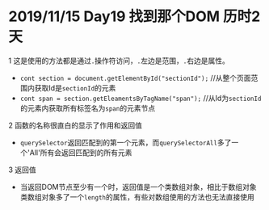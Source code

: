 # 2019/11/15 Day19 找到那个DOM 历时2天
1 这是使用的方法都是通过`.`操作符访问，`.`左边是范围，`.`右边是属性。
  * `cont section = document.getElementById("sectionId");` //从整个页面范围内获取Id是`sectionId`的元素
  * `cont span = section.getEleamentsByTagName("span");` //从Id为`sectionId`的元素内获取所有标签名为`span`的元素节点  
  
2 函数的名称很直白的显示了作用和返回值
  * `querySelector`返回匹配到的第一个元素，而`querySelectorAll`多了一个'All'所有会返回匹配到的所有元素
  
3 返回值
 * 当返回DOM节点至少有一个时，返回值是一个类数组对象，相比于数组对象类数组对象多了一个`length`的属性，有些对数组使用的方法也无法直接使用
